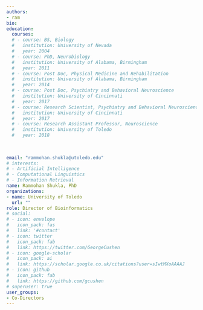 ```yaml
---
authors:
- ram
bio: 
education:
  courses:
  # - course: BS, Biology
  #   institution: University of Nevada
  #   year: 2004
  # - course: PhD, Neurobiology
  #   institution: University of Alabama, Birmingham
  #   year: 2011
  # - course: Post Doc, Physical Medicine and Rehabilitation
  #   institution: University of Alabama, Birmingham
  #   year: 2014
  # - course: Post Doc, Psychiatry and Behavioral Neuroscience
  #   institution: University of Cincinnati
  #   year: 2017
  # - course: Research Scientist, Psychiatry and Behavioral Neuroscience
  #   institution: University of Cincinnati
  #   year: 2017
  # - course: Research Assistant Professor, Neuroscience
  #   institution: University of Toledo
  #   year: 2018
    
    
    
email: "rammohan.shukla@utoledo.edu"
# interests:
# - Artificial Intelligence
# - Computational Linguistics
# - Information Retrieval
name: Rammohan Shukla, PhD
organizations:
- name: University of Toledo
  url: ""
role: Director of Bioinformatics
# social:
# - icon: envelope
#   icon_pack: fas
#   link: '#contact'
# - icon: twitter
#   icon_pack: fab
#   link: https://twitter.com/GeorgeCushen
# - icon: google-scholar
#   icon_pack: ai
#   link: https://scholar.google.co.uk/citations?user=sIwtMXoAAAAJ
# - icon: github
#   icon_pack: fab
#   link: https://github.com/gcushen
# superuser: true
user_groups:
- Co-Directors
---
```




